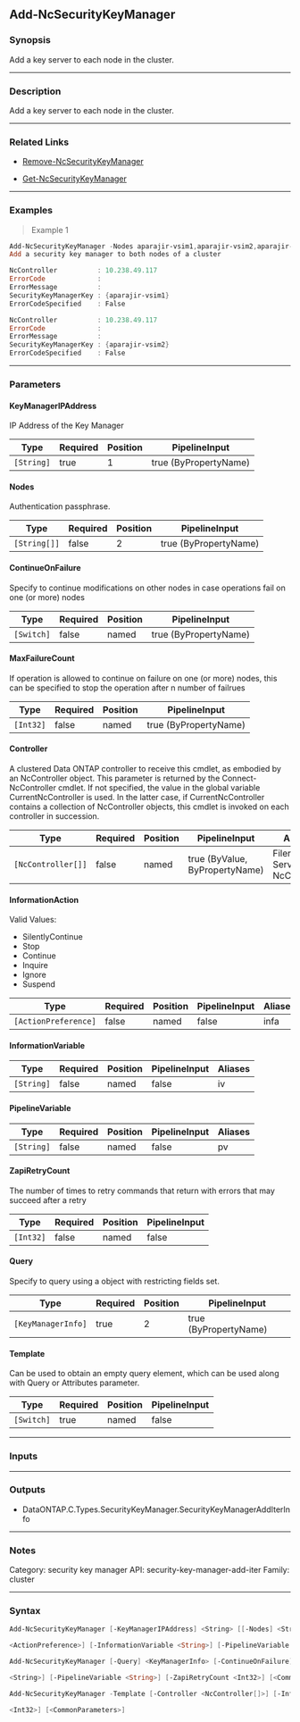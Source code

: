 Add-NcSecurityKeyManager
------------------------

### Synopsis
Add a key server to each node in the cluster.

---

### Description

Add a key server to each node in the cluster.

---

### Related Links
* [Remove-NcSecurityKeyManager](Remove-NcSecurityKeyManager)

* [Get-NcSecurityKeyManager](Get-NcSecurityKeyManager)

---

### Examples
> Example 1

```PowerShell
Add-NcSecurityKeyManager -Nodes aparajir-vsim1,aparajir-vsim2,aparajir-vsim3 -KeyManagerIPAddress 10.72.211.100
Add a security key manager to both nodes of a cluster

NcController          : 10.238.49.117
ErrorCode             : 
ErrorMessage          : 
SecurityKeyManagerKey : {aparajir-vsim1}
ErrorCodeSpecified    : False

NcController          : 10.238.49.117
ErrorCode             : 
ErrorMessage          : 
SecurityKeyManagerKey : {aparajir-vsim2}
ErrorCodeSpecified    : False

```

---

### Parameters
#### **KeyManagerIPAddress**
IP Address of the Key Manager

|Type      |Required|Position|PipelineInput        |
|----------|--------|--------|---------------------|
|`[String]`|true    |1       |true (ByPropertyName)|

#### **Nodes**
Authentication passphrase.

|Type        |Required|Position|PipelineInput        |
|------------|--------|--------|---------------------|
|`[String[]]`|false   |2       |true (ByPropertyName)|

#### **ContinueOnFailure**
Specify to continue modifications on other nodes in case operations fail on one (or more) nodes

|Type      |Required|Position|PipelineInput        |
|----------|--------|--------|---------------------|
|`[Switch]`|false   |named   |true (ByPropertyName)|

#### **MaxFailureCount**
If operation is allowed to continue on failure on one (or more) nodes, this can be specified to stop the operation after n number of failrues

|Type     |Required|Position|PipelineInput        |
|---------|--------|--------|---------------------|
|`[Int32]`|false   |named   |true (ByPropertyName)|

#### **Controller**
A clustered Data ONTAP controller to receive this cmdlet, as embodied by an NcController object.  This parameter is returned by the Connect-NcController cmdlet.  If not specified, the value in the global variable CurrentNcController is used.  In the latter case, if CurrentNcController contains a collection of NcController objects, this cmdlet is invoked on each controller in succession.

|Type              |Required|Position|PipelineInput                 |Aliases                          |
|------------------|--------|--------|------------------------------|---------------------------------|
|`[NcController[]]`|false   |named   |true (ByValue, ByPropertyName)|Filer<br/>Server<br/>NcController|

#### **InformationAction**

Valid Values:

* SilentlyContinue
* Stop
* Continue
* Inquire
* Ignore
* Suspend

|Type                |Required|Position|PipelineInput|Aliases|
|--------------------|--------|--------|-------------|-------|
|`[ActionPreference]`|false   |named   |false        |infa   |

#### **InformationVariable**

|Type      |Required|Position|PipelineInput|Aliases|
|----------|--------|--------|-------------|-------|
|`[String]`|false   |named   |false        |iv     |

#### **PipelineVariable**

|Type      |Required|Position|PipelineInput|Aliases|
|----------|--------|--------|-------------|-------|
|`[String]`|false   |named   |false        |pv     |

#### **ZapiRetryCount**
The number of times to retry commands that return with errors that may succeed after a retry

|Type     |Required|Position|PipelineInput|
|---------|--------|--------|-------------|
|`[Int32]`|false   |named   |false        |

#### **Query**
Specify to query using a object with restricting fields set.

|Type              |Required|Position|PipelineInput        |
|------------------|--------|--------|---------------------|
|`[KeyManagerInfo]`|true    |2       |true (ByPropertyName)|

#### **Template**
Can be used to obtain an empty query element, which can be used along with Query or Attributes parameter.

|Type      |Required|Position|PipelineInput|
|----------|--------|--------|-------------|
|`[Switch]`|true    |named   |false        |

---

### Inputs

---

### Outputs
* DataONTAP.C.Types.SecurityKeyManager.SecurityKeyManagerAddIterInfo

---

### Notes
Category: security key manager
API: security-key-manager-add-iter
Family: cluster

---

### Syntax
```PowerShell
Add-NcSecurityKeyManager [-KeyManagerIPAddress] <String> [[-Nodes] <String[]>] [-ContinueOnFailure] [-MaxFailureCount <Int32>] [-Controller <NcController[]>] [-InformationAction 
```
```PowerShell
<ActionPreference>] [-InformationVariable <String>] [-PipelineVariable <String>] [-ZapiRetryCount <Int32>] [<CommonParameters>]
```
```PowerShell
Add-NcSecurityKeyManager [-Query] <KeyManagerInfo> [-ContinueOnFailure] [-MaxFailureCount <Int32>] [-Controller <NcController[]>] [-InformationAction <ActionPreference>] [-InformationVariable 
```
```PowerShell
<String>] [-PipelineVariable <String>] [-ZapiRetryCount <Int32>] [<CommonParameters>]
```
```PowerShell
Add-NcSecurityKeyManager -Template [-Controller <NcController[]>] [-InformationAction <ActionPreference>] [-InformationVariable <String>] [-PipelineVariable <String>] [-ZapiRetryCount 
```
```PowerShell
<Int32>] [<CommonParameters>]
```

